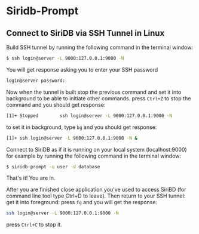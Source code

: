 # Siridb-Prompt


## Connect to SiriDB via SSH Tunnel in Linux


Build SSH tunnel by running the following command in the terminal window:
```bash
$ ssh login@server -L 9000:127.0.0.1:9000 -N
```

You will get response asking you to enter your SSH password
```bash
login@server password:
```

Now when the tunnel is built stop the previous command and set it into background to be able to initiate other commands.
press `Ctrl+Z` to stop the command and you should get response:
```bash
[1]+ Stopped        ssh login@server -L 9000:127.0.0.1:9000 -N
```
to set it in background, type `bg` and you should get response:
```bash
[1]+ ssh login@server -L 9000:127.0.0.1:9000 -N &
```
Connect to SiriDB as if it is running on your local system (localhost:9000) for example by running the following command in the terminal window:
```bash
$ siridb-prompt -u user -d database
```
That's it! You are in.

After you are finished close application you've used to access SiriBD (for command line tool type Ctrl+D to leave).
Then return to your SSH tunnel:
get it into foreground: press `fg` and you will get the response:  
```bash
ssh login@server -L 9000:127.0.0.1:9000 -N
```
press `Ctrl+C` to stop it.
